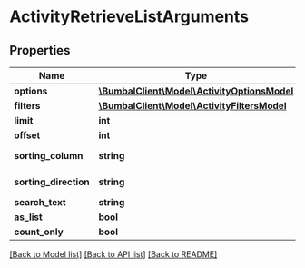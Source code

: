 # ActivityRetrieveListArguments

## Properties
Name | Type | Description | Notes
------------ | ------------- | ------------- | -------------
**options** | [**\BumbalClient\Model\ActivityOptionsModel**](ActivityOptionsModel.md) |  | [optional] 
**filters** | [**\BumbalClient\Model\ActivityFiltersModel**](ActivityFiltersModel.md) |  | [optional] 
**limit** | **int** |  | [optional] 
**offset** | **int** |  | [optional] 
**sorting_column** | **string** | Sorting Column | [optional] 
**sorting_direction** | **string** | Sorting Direction | [optional] 
**search_text** | **string** |  | [optional] 
**as_list** | **bool** |  | [optional] 
**count_only** | **bool** |  | [optional] 

[[Back to Model list]](../README.md#documentation-for-models) [[Back to API list]](../README.md#documentation-for-api-endpoints) [[Back to README]](../README.md)


